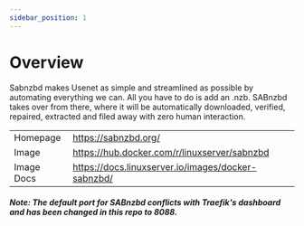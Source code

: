 ```yaml
---
sidebar_position: 1
---
```


# Overview

Sabnzbd makes Usenet as simple and streamlined as possible by automating everything we can. All you have to do is add an .nzb. SABnzbd takes over from there, where it will be automatically downloaded, verified, repaired, extracted and filed away with zero human interaction.

|            |                                                    |
| ---------- | -------------------------------------------------- |
| Homepage   | https://sabnzbd.org/                               |
| Image      | https://hub.docker.com/r/linuxserver/sabnzbd       |
| Image Docs | https://docs.linuxserver.io/images/docker-sabnzbd/ |

##### Note: The default port for SABnzbd conflicts with Traefik's dashboard and has been changed in this repo to **8088**.
